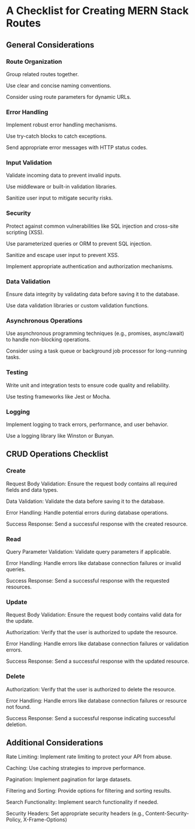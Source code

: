 # A Checklist for Creating MERN Stack Routes

## General Considerations

### Route Organization

Group related routes together.

Use clear and concise naming conventions.

Consider using route parameters for dynamic URLs.

### Error Handling

Implement robust error handling mechanisms.

Use try-catch blocks to catch exceptions.

Send appropriate error messages with HTTP status codes.

### Input Validation

Validate incoming data to prevent invalid inputs.

Use middleware or built-in validation libraries.

Sanitize user input to mitigate security risks.

### Security

Protect against common vulnerabilities like SQL injection and cross-site scripting (XSS).

Use parameterized queries or ORM to prevent SQL injection.

Sanitize and escape user input to prevent XSS.

Implement appropriate authentication and authorization mechanisms.

### Data Validation

Ensure data integrity by validating data before saving it to the database.

Use data validation libraries or custom validation functions.

### Asynchronous Operations

Use asynchronous programming techniques (e.g., promises, async/await) to handle non-blocking operations.

Consider using a task queue or background job processor for long-running tasks.

### Testing

Write unit and integration tests to ensure code quality and reliability.

Use testing frameworks like Jest or Mocha.

### Logging

Implement logging to track errors, performance, and user behavior.

Use a logging library like Winston or Bunyan.

## CRUD Operations Checklist

### Create

Request Body Validation: Ensure the request body contains all required fields and data types.

Data Validation: Validate the data before saving it to the database.

Error Handling: Handle potential errors during database operations.

Success Response: Send a successful response with the created resource.

### Read

Query Parameter Validation: Validate query parameters if applicable.

Error Handling: Handle errors like database connection failures or invalid queries.

Success Response: Send a successful response with the requested resources.

### Update

Request Body Validation: Ensure the request body contains valid data for the update.

Authorization: Verify that the user is authorized to update the resource.

Error Handling: Handle errors like database connection failures or
validation errors.

Success Response: Send a successful response with the updated resource.

### Delete

Authorization: Verify that the user is authorized to delete the resource.

Error Handling: Handle errors like database connection failures or resource not found.

Success Response: Send a successful response indicating successful deletion.

## Additional Considerations

Rate Limiting: Implement rate limiting to protect your API from abuse.

Caching: Use caching strategies to improve performance.

Pagination: Implement pagination for large datasets.

Filtering and Sorting: Provide options for filtering and sorting results.

Search Functionality: Implement search functionality if needed.

Security Headers: Set appropriate security headers (e.g., Content-Security-Policy, X-Frame-Options)
